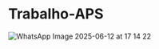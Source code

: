 # Trabalho-APS
<img>![WhatsApp Image 2025-06-12 at 17 14 22](https://github.com/user-attachments/assets/658e86f9-a5fc-45be-93d5-e5e728eab0ae)</img>
